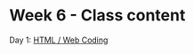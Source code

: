 # Week 6 - Class content

Day 1: [HTML / Web Coding](https://docs.google.com/presentation/d/18E7KWns8s3kqIaJyWu0fJkDvOz7QiAB5fWCb6LbgpLw/edit?usp=sharing)



